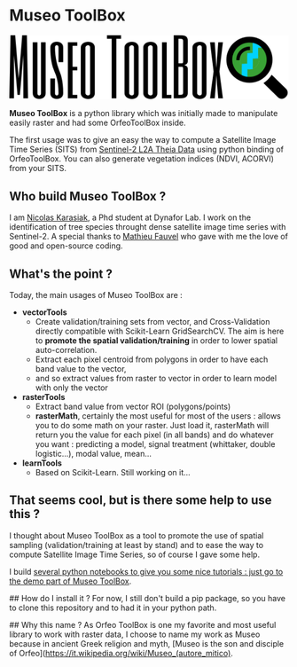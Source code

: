 # Museo ToolBox
![MuseoToolBox logo](metadata/museoToolBox_logo_128.png)

**Museo ToolBox** is a python library which was initially made to manipulate easily raster and had some OrfeoToolBox inside.

The first usage was to give an easy the way to compute a Satellite Image Time Series (SITS) from [Sentinel-2 L2A Theia Data](https://github.com/olivierhagolle/theia_download) using python binding of OrfeoToolBox. You can also generate vegetation indices (NDVI, ACORVI) from your SITS.


## Who build Museo ToolBox ?
I am [Nicolas Karasiak](http://www.karasiak.net), a Phd student at Dynafor Lab. I work on the identification of tree species throught dense satellite image time series with Sentinel-2. A special thanks to [Mathieu Fauvel](http://fauvel.mathieu.free.fr/) who gave with me the love of good and open-source coding.

## What's the point ?
Today, the main usages of Museo ToolBox are :
- **vectorTools**
  - Create validation/training sets from vector, and Cross-Validation directly compatible with Scikit-Learn GridSearchCV. The aim is here to **promote the spatial validation/training** in order to lower spatial auto-correlation.
  - Extract each pixel centroid from polygons in order to have each band value to the vector,
  - and so extract values from raster to vector in order to learn model with only the vector
- **rasterTools**
  - Extract band value from vector ROI (polygons/points)
  - **rasterMath**, certainly the most useful for most of the users : allows you to do some math on your raster. Just load it, rasterMath will return you the value for each pixel (in all bands) and do whatever you want : predicting a model, signal treatment (whittaker, double logistic...), modal value, mean...
- **learnTools**
  - Based on Scikit-Learn. Still working on it...

## That seems cool, but is there some help to use this ?
I thought about Museo ToolBox as a tool to promote the use of spatial sampling (validation/training at least by stand) and to ease the way to compute Satellite Image Time Series, so of course I gave some help.

I build [several python notebooks to give you some nice tutorials : just go to the demo part of Museo ToolBox](https://github.com/lennepkade/MuseoToolBox/tree/demo/).

## How do I install it ?
For now, I still don't build a pip package, so you have to clone this repository and to had it in your python path.

## Why this name ?
As Orfeo ToolBox is one my favorite and most useful library to work with raster data, I choose to name my work as Museo because in ancient Greek religion and myth, [Museo is the son and disciple of Orfeo](https://it.wikipedia.org/wiki/Museo_(autore_mitico).
